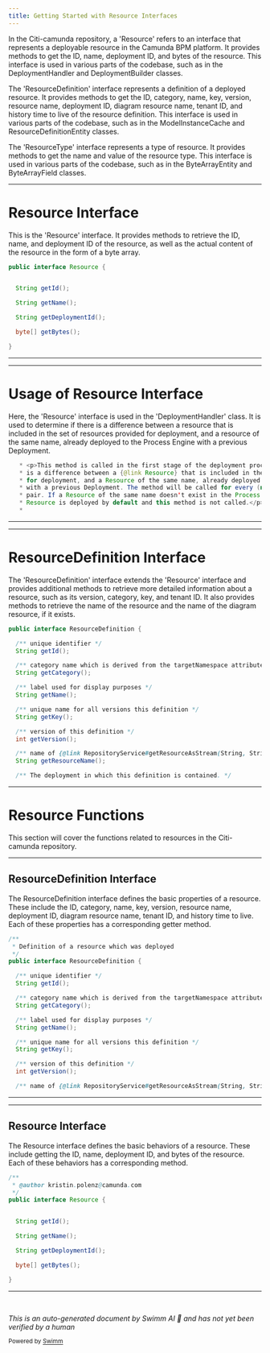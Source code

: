 ```yaml
---
title: Getting Started with Resource Interfaces
---
```

In the Citi-camunda repository, a 'Resource' refers to an interface that represents a deployable resource in the Camunda BPM platform. It provides methods to get the ID, name, deployment ID, and bytes of the resource. This interface is used in various parts of the codebase, such as in the DeploymentHandler and DeploymentBuilder classes.

The 'ResourceDefinition' interface represents a definition of a deployed resource. It provides methods to get the ID, category, name, key, version, resource name, deployment ID, diagram resource name, tenant ID, and history time to live of the resource definition. This interface is used in various parts of the codebase, such as in the ModelInstanceCache and ResourceDefinitionEntity classes.

The 'ResourceType' interface represents a type of resource. It provides methods to get the name and value of the resource type. This interface is used in various parts of the codebase, such as in the ByteArrayEntity and ByteArrayField classes.

<SwmSnippet path="/engine/src/main/java/org/camunda/bpm/engine/repository/Resource.java" line="22">

---

# Resource Interface

This is the 'Resource' interface. It provides methods to retrieve the ID, name, and deployment ID of the resource, as well as the actual content of the resource in the form of a byte array.

```java
public interface Resource {


  String getId();

  String getName();

  String getDeploymentId();

  byte[] getBytes();

}
```

---

</SwmSnippet>

<SwmSnippet path="/engine/src/main/java/org/camunda/bpm/engine/repository/DeploymentHandler.java" line="38">

---

# Usage of Resource Interface

Here, the 'Resource' interface is used in the 'DeploymentHandler' class. It is used to determine if there is a difference between a resource that is included in the set of resources provided for deployment, and a resource of the same name, already deployed to the Process Engine with a previous Deployment.

```java
   * <p>This method is called in the first stage of the deployment process. It determines if there
   * is a difference between a {@link Resource} that is included in the set of resources provided
   * for deployment, and a Resource of the same name, already deployed to the Process Engine
   * with a previous Deployment. The method will be called for every (new, existing) Resource
   * pair. If a Resource of the same name doesn't exist in the Process Engine database, the new
   * Resource is deployed by default and this method is not called.</p>
   *
```

---

</SwmSnippet>

<SwmSnippet path="/engine/src/main/java/org/camunda/bpm/engine/repository/ResourceDefinition.java" line="24">

---

# ResourceDefinition Interface

The 'ResourceDefinition' interface extends the 'Resource' interface and provides additional methods to retrieve more detailed information about a resource, such as its version, category, key, and tenant ID. It also provides methods to retrieve the name of the resource and the name of the diagram resource, if it exists.

```java
public interface ResourceDefinition {

  /** unique identifier */
  String getId();

  /** category name which is derived from the targetNamespace attribute in the definitions element */
  String getCategory();

  /** label used for display purposes */
  String getName();

  /** unique name for all versions this definition */
  String getKey();

  /** version of this definition */
  int getVersion();

  /** name of {@link RepositoryService#getResourceAsStream(String, String) the resource} of this definition */
  String getResourceName();

  /** The deployment in which this definition is contained. */
```

---

</SwmSnippet>

# Resource Functions

This section will cover the functions related to resources in the Citi-camunda repository.

<SwmSnippet path="/engine/src/main/java/org/camunda/bpm/engine/repository/ResourceDefinition.java" line="21">

---

## ResourceDefinition Interface

The ResourceDefinition interface defines the basic properties of a resource. These include the ID, category, name, key, version, resource name, deployment ID, diagram resource name, tenant ID, and history time to live. Each of these properties has a corresponding getter method.

```java
/**
 * Definition of a resource which was deployed
 */
public interface ResourceDefinition {

  /** unique identifier */
  String getId();

  /** category name which is derived from the targetNamespace attribute in the definitions element */
  String getCategory();

  /** label used for display purposes */
  String getName();

  /** unique name for all versions this definition */
  String getKey();

  /** version of this definition */
  int getVersion();

  /** name of {@link RepositoryService#getResourceAsStream(String, String) the resource} of this definition */
```

---

</SwmSnippet>

<SwmSnippet path="/engine/src/main/java/org/camunda/bpm/engine/repository/Resource.java" line="19">

---

## Resource Interface

The Resource interface defines the basic behaviors of a resource. These include getting the ID, name, deployment ID, and bytes of the resource. Each of these behaviors has a corresponding method.

```java
/**
 * @author kristin.polenz@camunda.com
 */
public interface Resource {


  String getId();

  String getName();

  String getDeploymentId();

  byte[] getBytes();

}
```

---

</SwmSnippet>

&nbsp;

*This is an auto-generated document by Swimm AI 🌊 and has not yet been verified by a human*

<SwmMeta version="3.0.0" repo-id="Z2l0aHViJTNBJTNBQ2l0aS1jYW11bmRhJTNBJTNBZ2lsYWRuYXZvdA==" repo-name="Citi-camunda" doc-type="overview"><sup>Powered by [Swimm](/)</sup></SwmMeta>
